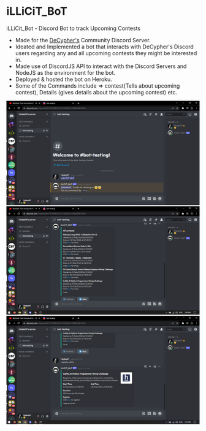 # iLLiCiT_BoT
iLLiCit_Bot - Discord Bot to track Upcoming Contests
- Made for the [DeCypher's](https://github.com/WeAreDeCypher) Community Discord Server.
- Ideated and Implemented a bot that interacts with DeCypher's Discord users regarding any and all upcoming contests they might be interested in.
- Made use of DiscordJS API to interact with the Discord Servers and NodeJS as the environment for the bot.
- Deployed & hosted the bot on Heroku.
- Some of the Commands include => contest(Tells about upcoming contest), Details (gives details about the upcoming contest) etc.

![Bot in Action](img/1.jpg) ![Bot in Action](img/2.jpg)
![Bot in Action](img/3.jpg)
